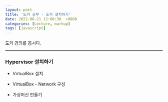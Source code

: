 ```yaml
---
layout: post
title: '도커 공부 - 도커 설치하기'
date: 2022-06-21 12:00:30  +0800
categories: [Lecture, markup]
tags: [javascript]
---
```


도커 강의를 봅시다.

---  

### **Hypervisor 설치하기**  

- VirtualBox 설치  

- VirtualBox - Network 구성  

- 가상머신 만들기  

